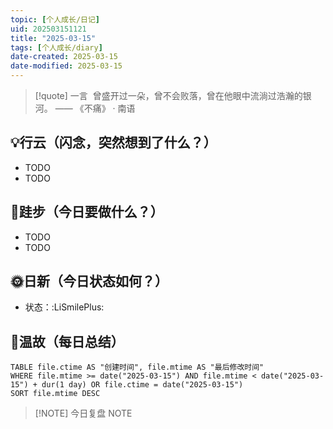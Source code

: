 ```yaml
---
topic: [个人成长/日记]
uid: 202503151121
title: "2025-03-15"
tags: [个人成长/diary]
date-created: 2025-03-15
date-modified: 2025-03-15
---
```


> [!quote] 一言
>  曾盛开过一朵，曾不会败落，曾在他眼中流淌过浩瀚的银河。 —— 《不痛》 · 南语

## 💡行云（闪念，突然想到了什么？）

- TODO
- TODO

## 🦶跬步（今日要做什么？）

- TODO
- TODO

## 🌞日新（今日状态如何？）

- 状态：:LiSmilePlus:

## 🌙温故（每日总结）

```dataview
TABLE file.ctime AS "创建时间", file.mtime AS "最后修改时间"
WHERE file.mtime >= date("2025-03-15") AND file.mtime < date("2025-03-15") + dur(1 day) OR file.ctime = date("2025-03-15")
SORT file.mtime DESC
```

> [!NOTE] 今日复盘
> NOTE
